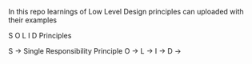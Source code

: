 In this repo learnings of Low Level Design principles can uploaded with their examples 
 
 
 S O L I D  Principles
   
   S -> Single Responsibility Principle
     O ->
       L ->
         I ->
           D ->
